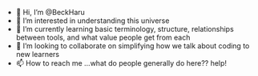 - 👋 Hi, I’m @BeckHaru
- 👀 I’m interested in understanding this universe
- 🌱 I’m currently learning basic terminology, structure, relationships between tools, and what value people get from each
- 💞️ I’m looking to collaborate on simplifying how we talk about coding to new learners
- 📫 How to reach me ...what do people generally do here?? help!

<!---
BeckHaru/BeckHaru is a ✨ special ✨ repository because its `README.md` (this file) appears on your GitHub profile.
You can click the Preview link to take a look at your changes.
--->

